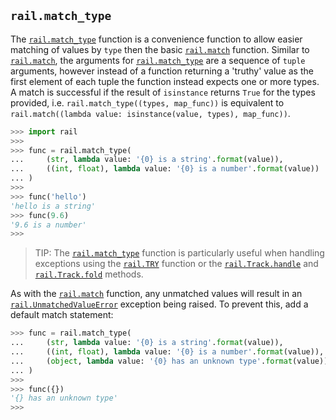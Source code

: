 ## `rail.match_type`

The [`rail.match_type`](#railmatch_type) function is a convenience function to allow easier matching of values by `type` then the basic [`rail.match`](./rail.match.md#railmatch) function. Similar to [`rail.match`](./rail.match.md#railmatch), the arguments for [`rail.match_type`](#railmatch_type) are a sequence of `tuple` arguments, however instead of a function returning a 'truthy' value as the first element of each tuple the function instead expects one or more types. A match is successful if the result of `isinstance` returns `True` for the types provided, i.e. `rail.match_type((types, map_func))` is equivalent to `rail.match((lambda value: isinstance(value, types), map_func))`.

```python
>>> import rail
>>>
>>> func = rail.match_type(
...     (str, lambda value: '{0} is a string'.format(value)),
...     ((int, float), lambda value: '{0} is a number'.format(value))
... )
>>>
>>> func('hello')
'hello is a string'
>>> func(9.6)
'9.6 is a number'
>>>
```

> TIP: The [`rail.match_type`](#railmatch_type) function is particularly useful when handling exceptions using the [`rail.TRY`](./rail.TRY.md#railtry) function or the [`rail.Track.handle`](./rail.Track.handle.md#railtrackhandle) and [`rail.Track.fold`](./rail.Track.fold.md#railtrackfold) methods.

As with the [`rail.match`](./rail.match.md#railmatch) function, any unmatched values will result in an [`rail.UnmatchedValueError`](./rail.UnmatchedValueError.md#railunmatchedvalueerror) exception being raised. To prevent this, add a default match statement:

```python
>>> func = rail.match_type(
...     (str, lambda value: '{0} is a string'.format(value)),
...     ((int, float), lambda value: '{0} is a number'.format(value)),
...     (object, lambda value: '{0} has an unknown type'.format(value))
... )
>>>
>>> func({})
'{} has an unknown type'
>>>
```
